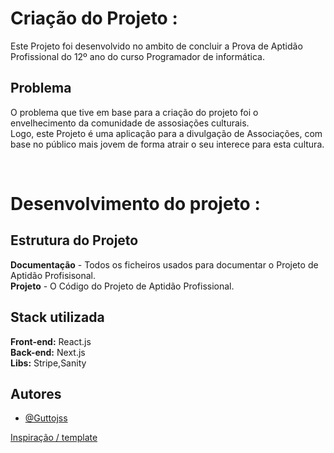 # Criação do Projeto : 
Este Projeto foi desenvolvido no ambito de concluir a Prova de Aptidão Profissional do 12º ano do curso Programador de informática. <br/>

## Problema
O problema que tive em base para a criação do projeto foi o envelhecimento da comunidade de assosiações culturais. <br/>
Logo, este Projeto é uma aplicação para a divulgação de Associações, com base no público mais jovem de forma atrair o seu interece para esta cultura. <br/>

<br/>

# Desenvolvimento do projeto : 

## Estrutura do Projeto 

**Documentação** - Todos os ficheiros usados para documentar o Projeto de Aptidão Profisisonal. <br/>
**Projeto** - O Código do Projeto de Aptidão Profissional. <br/>

## Stack utilizada

**Front-end:** React.js <br/>
**Back-end:** Next.js   <br/>
**Libs:** Stripe,Sanity <br/>


## Autores

- [@Guttojss](https://www.github.com/Guttojss)

[Inspiração / template ](https://github.com/laribright/hotel-management)